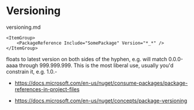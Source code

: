 # Versioning

versioning.md

```
<ItemGroup>
    <PackageReference Include="SomePackage" Version="*_*" />
</ItemGroup>
```

floats to latest version on both sides of the hyphen, e.g. will match 0.0.0-aaaa through 999.999.999. 
This is the most liberal use, usually you'd constrain it, e.g. 1.0.*-*


*   https://docs.microsoft.com/en-us/nuget/consume-packages/package-references-in-project-files

*   https://docs.microsoft.com/en-us/nuget/concepts/package-versioning